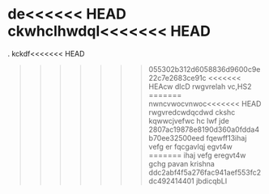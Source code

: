 de<<<<<< HEAD
ckwhclhwdql<<<<<<< HEAD
=======
 . kckdf<<<<<<< HEAD
>>>>>>> 055302b312d6058836d9600c9e22c7e2683ce91c
<<<<<<< HEAcw dlcD
rwgvrelah vc,HS2
=======
nwncvwocvnwoc<<<<<<< HEAD
rwgvredcwdqcdwd ckshc kqwwcjvefwc hc lwf jde
>>>>>>> 2807ac19878e8190d360a0fdda4b70ee32500eed
fqewff13ihaj 
vefg er
fqcgavlqj
egvt4w
=======
ihaj 
vefg eregvt4w
gchg
pavan 
krishna
>>>>>>> ddc2abf4f5a276fac941aef553fc2dc492414401
jbdicqbLI 
